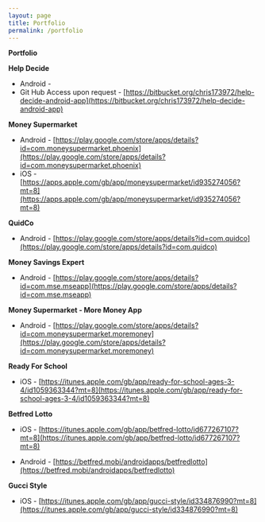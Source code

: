```yaml
---
layout: page
title: Portfolio
permalink: /portfolio
---
```


**Portfolio**

**Help Decide**

* Android \-   
* Git Hub Access upon request \- [https://bitbucket.org/chris173972/help-decide-android-app](https://bitbucket.org/chris173972/help-decide-android-app) 

**Money Supermarket**

* Android \- [https://play.google.com/store/apps/details?id=com.moneysupermarket.phoenix](https://play.google.com/store/apps/details?id=com.moneysupermarket.phoenix)   
* iOS \- [https://apps.apple.com/gb/app/moneysupermarket/id935274056?mt=8](https://apps.apple.com/gb/app/moneysupermarket/id935274056?mt=8) 

**QuidCo**

* Android \- [https://play.google.com/store/apps/details?id=com.quidco](https://play.google.com/store/apps/details?id=com.quidco) 

**Money Savings Expert**

* Android \- [https://play.google.com/store/apps/details?id=com.mse.mseapp](https://play.google.com/store/apps/details?id=com.mse.mseapp) 

**Money Supermarket \- More Money App**

* Android \- [https://play.google.com/store/apps/details?id=com.moneysupermarket.moremoney](https://play.google.com/store/apps/details?id=com.moneysupermarket.moremoney) 

**Ready For School**

* iOS \- [https://itunes.apple.com/gb/app/ready-for-school-ages-3-4/id1059363344?mt=8](https://itunes.apple.com/gb/app/ready-for-school-ages-3-4/id1059363344?mt=8) 

**Betfred Lotto** 

* iOS \- [https://itunes.apple.com/gb/app/betfred-lotto/id677267107?mt=8](https://itunes.apple.com/gb/app/betfred-lotto/id677267107?mt=8) 

* Android \- [https://betfred.mobi/androidapps/betfredlotto](https://betfred.mobi/androidapps/betfredlotto) 

**Gucci Style**

* iOS \- [https://itunes.apple.com/gb/app/gucci-style/id334876990?mt=8](https://itunes.apple.com/gb/app/gucci-style/id334876990?mt=8) 